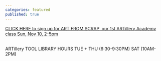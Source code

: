 ```yaml
---
categories: featured
published: true
---
```


<div class='kickstarter'>
<!-- <iframe width="250" height="120" src="http:&#x2F;&#x2F;www.kickstarter.com&#x2F;projects&#x2F;1055944000&#x2F;breakers-end-a-graphic-novel&#x2F;widget&#x2F;video.html" frameborder="0"> </iframe> -->

<a href="https://www.facebook.com/events/370494003082848/">CLICK HERE to sign up for ART FROM SCRAP, our 1st ARTillery Academy class Sun, Nov 10, 2-5pm</a>

<br>
ARTillery TOOL LIBRARY HOURS
TUE + THU (6:30-9:30PM) 
SAT (10AM-2PM)
</div>